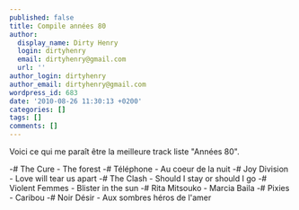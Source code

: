 ```yaml
---
published: false
title: Compile années 80
author:
  display_name: Dirty Henry
  login: dirtyhenry
  email: dirtyhenry@gmail.com
  url: ''
author_login: dirtyhenry
author_email: dirtyhenry@gmail.com
wordpress_id: 683
date: '2010-08-26 11:30:13 +0200'
categories: []
tags: []
comments: []
---
```

Voici ce qui me paraît être la meilleure track liste "Années 80".

-#  The Cure - The forest
-# Téléphone - Au coeur de la nuit
-# Joy Division - Love will tear us apart
-# The Clash - Should I stay or should I go
-# Violent Femmes - Blister in the sun
-# Rita Mitsouko - Marcia Baila
-# Pixies - Caribou
-# Noir Désir - Aux sombres héros de l'amer
